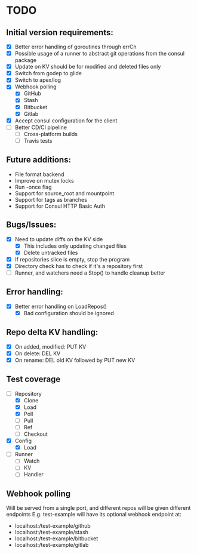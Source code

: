 # TODO

## Initial version requirements:
* [x] Better error handling of goroutines through errCh
* [x] Possible usage of a runner to abstract git operations from the consul package
* [x] Update on KV should be for modified and deleted files only
* [x] Switch from godep to glide
* [x] Switch to apex/log
* [x] Webhook polling
  * [x] GitHub
  * [x] Stash
  * [x] Bitbucket
  * [x] Gitlab
* [x] Accept consul configuration for the client
* [ ] Better CD/CI pipeline
  * [ ] Cross-platform builds
  * [ ] Travis tests

## Future additions:
* File format backend
* Improve on mutex locks
* Run -once flag
* Support for source_root and mountpoint
* Support for tags as branches
* Support for Consul HTTP Basic Auth

## Bugs/Issues:
* [x] Need to update diffs on the KV side
  * [x] This includes only updating changed files
  * [x] Delete untracked files
* [x] If repositories slice is empty, stop the program
* [x] Directory check has to check if it's a repository first
* [ ] Runner, and watchers need a Stop() to handle cleanup better

## Error handling:
* [x] Better error handling on LoadRepos()
  * [x] Bad configuration should be ignored

## Repo delta KV handling:
* [x] On added, modified: PUT KV
* [x] On delete: DEL KV
* [x] On rename: DEL old KV followed by PUT new KV

## Test coverage
* [ ] Repository
  * [x] Clone
  * [x] Load
  * [x] Poll
  * [ ] Pull
  * [ ] Ref
  * [ ] Checkout
* [x] Config
  * [x] Load
* [ ] Runner
  * [ ] Watch
  * [ ] KV
  * [ ] Handler

## Webhook polling
Will be served from a single port, and different repos will be given different endpoints
E.g. test-example will have its optional webhook endpoint at:
* localhost:<port>/test-example/github
* localhost:<port>/test-example/stash
* localhost:<port>/test-example/bitbucket
* localhost:<port>/test-example/gitlab

